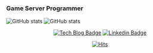 ### Game Server Programmer

![GitHub stats](https://github-readme-stats.vercel.app/api?username=janghyeonjun&include_all_commits=true)
![GitHub stats](https://github-readme-stats.vercel.app/api?username=janghyeonjun&show_icons=true&theme=dracula)

<div align=center>

[![Tech Blog Badge](http://img.shields.io/badge/-Tech%20blog(deprecated)-black?style=flat-square&logo=github&link=https://janghyeonjun.github.io/)](https://janghyeonjun.github.io/) 
[![Linkedin Badge](https://img.shields.io/badge/-LinkedIn-blue?style=flat-square&logo=Linkedin&logoColor=white&link=https://www.linkedin.com/in/janghyeonjun/)](https://www.linkedin.com/in/janghyeonjun/) 

</div>

<div align=center>

[![Hits](https://hits.seeyoufarm.com/api/count/incr/badge.svg?url=https%3A%2F%2Fgithub.com%2FJangHyeonJun)](https://hits.seeyoufarm.com) 

</div>
